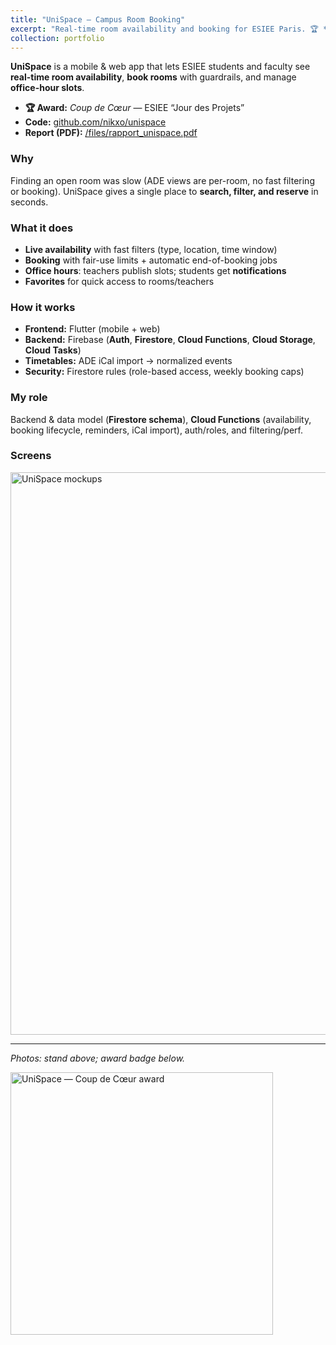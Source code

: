 ```yaml
---
title: "UniSpace — Campus Room Booking"
excerpt: "Real-time room availability and booking for ESIEE Paris. 🏆 *Coup de Cœur* award<br/><img src='/images/portfolio/unispace-stand.jpg'>"
collection: portfolio
---
```


**UniSpace** is a mobile & web app that lets ESIEE students and faculty see **real-time room availability**, **book rooms** with guardrails, and manage **office-hour slots**.

- **🏆 Award:** *Coup de Cœur* — ESIEE “Jour des Projets”
- **Code:** [github.com/nikxo/unispace](https://github.com/nikxo/unispace)  
- **Report (PDF):** [/files/rapport_unispace.pdf](/files/rapport_unispace.pdf)

### Why
Finding an open room was slow (ADE views are per-room, no fast filtering or booking). UniSpace gives a single place to **search, filter, and reserve** in seconds.

### What it does
- **Live availability** with fast filters (type, location, time window)  
- **Booking** with fair-use limits + automatic end-of-booking jobs  
- **Office hours**: teachers publish slots; students get **notifications**  
- **Favorites** for quick access to rooms/teachers

### How it works
- **Frontend:** Flutter (mobile + web)  
- **Backend:** Firebase (**Auth**, **Firestore**, **Cloud Functions**, **Cloud Storage**, **Cloud Tasks**)  
- **Timetables:** ADE iCal import → normalized events  
- **Security:** Firestore rules (role-based access, weekly booking caps)

### My role
Backend & data model (**Firestore schema**), **Cloud Functions** (availability, booking lifecycle, reminders, iCal import), auth/roles, and filtering/perf.

### Screens
<img src="/images/portfolio/unispace-mockup.png" alt="UniSpace mockups" width="900"/>

---

*Photos: stand above; award badge below.*

<img src="/images/portfolio/unispace-award.jpg" alt="UniSpace — Coup de Cœur award" width="420"/>
